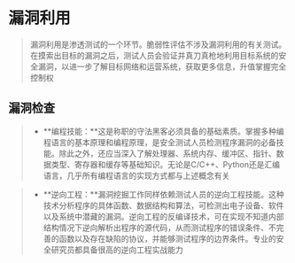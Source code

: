 # 漏洞利用

> 漏洞利用是渗透测试的一个环节。脆弱性评估不涉及漏洞利用的有关测试。在摸索出目标的漏洞之后，测试人员会验证并真刀真枪地利用目标系统的安全漏洞，以进一步了解目标网络和运营系统，获取更多信息，升值掌握完全控制权

## 漏洞检查

> - **编程技能：**这是称职的守法黑客必须具备的基础素质。掌握多种编程语言的基本原理和编程原理，是安全测试人员检测程序漏洞的必备技能。除此之外，还应当深入了解处理器、系统内存、缓冲区、指针、数据类型、寄存器和缓存等基础知识。无论是C/C++、Python还是汇编语言，几乎所有编程语言的实现方式都与上述概念有关

> - **逆向工程：**漏洞挖掘工作同样依赖测试人员的逆向工程技能。这种技术分析程序的具体函数、数据结构和算法，可检测出电子设备、软件以及系统中潜藏的漏洞。逆向工程的反编译技术，可在实现不知道内部结构情况下逆向解析出程序的源代码，从而测试程序的错误条件、不完善的函数以及存在缺陷的协议，并能够测试程序的边界条件。专业的安全研究员都具备很高的逆向工程实战能力
